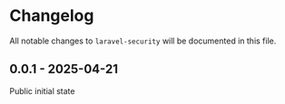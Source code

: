 # Changelog

All notable changes to `laravel-security` will be documented in this file.

## 0.0.1 - 2025-04-21

Public initial state

